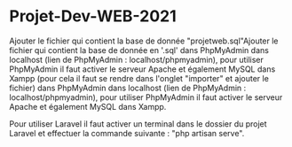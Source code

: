 # Projet-Dev-WEB-2021

Ajouter le fichier qui contient la base de donnée "projetweb.sql"Ajouter le fichier qui contient la base de donnée en '.sql' dans PhpMyAdmin dans localhost (lien de PhpMyAdmin : localhost/phpmyadmin), pour utiliser PhpMyAdmin il faut activer le serveur Apache et également MySQL dans Xampp
 (pour cela il faut se rendre dans l'onglet "importer" et ajouter le fichier) dans PhpMyAdmin dans localhost (lien de PhpMyAdmin : localhost/phpmyadmin), pour utiliser PhpMyAdmin il faut activer le serveur Apache et également MySQL dans Xampp.

Pour utiliser Laravel il faut activer un terminal dans le dossier du projet Laravel et effectuer la commande suivante : "php artisan serve".
